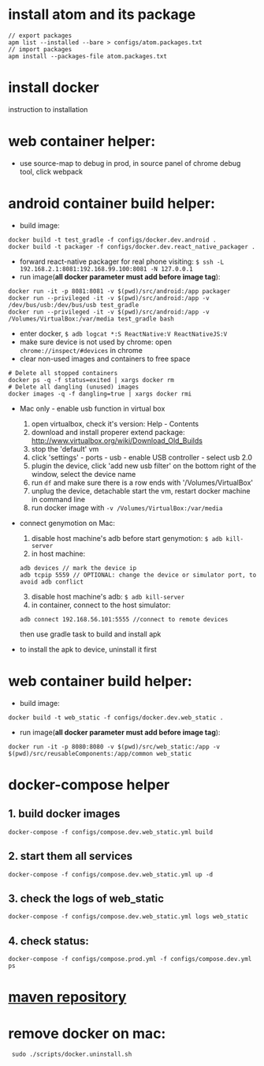 # install atom and its package
```
// export packages
apm list --installed --bare > configs/atom.packages.txt
// import packages
apm install --packages-file atom.packages.txt
```

# install docker
instruction to installation

# web container helper:
* use source-map to debug in prod, in source panel of chrome debug tool, click webpack

# android container build helper:
* build image:
```
docker build -t test_gradle -f configs/docker.dev.android .
docker build -t packager -f configs/docker.dev.react_native_packager .
```
* forward react-native packager for real phone visiting: ``$ ssh -L 192.168.2.1:8081:192.168.99.100:8081 -N 127.0.0.1``
* run image(**all docker parameter must add before image tag**):
```
docker run -it -p 8081:8081 -v $(pwd)/src/android:/app packager
docker run --privileged -it -v $(pwd)/src/android:/app -v /dev/bus/usb:/dev/bus/usb test_gradle
docker run --privileged -it -v $(pwd)/src/android:/app -v /Volumes/VirtualBox:/var/media test_gradle bash
```
* enter docker, ``$ adb logcat *:S ReactNative:V ReactNativeJS:V``
* make sure device is not used by chrome: open ``chrome://inspect/#devices`` in chrome
* clear non-used images and containers to free space
```
# Delete all stopped containers
docker ps -q -f status=exited | xargs docker rm
# Delete all dangling (unused) images
docker images -q -f dangling=true | xargs docker rmi
```
* Mac only - enable usb function in virtual box
  1. open virtualbox, check it's version: Help - Contents
  2. download and install properer extend package: http://www.virtualbox.org/wiki/Download_Old_Builds
  3. stop the 'default' vm
  4. click 'settings' - ports - usb - enable USB controller - select usb 2.0
  5. plugin the device, click 'add new usb filter' on the bottom right of the window, select the device name
  5. run ``df`` and make sure there is a row ends with '/Volumes/VirtualBox'
  6. unplug the device, detachable start the vm, restart docker machine in command line
  7. run docker image with ``-v /Volumes/VirtualBox:/var/media``

* connect genymotion on Mac:
  1. disable host machine's adb before start genymotion:
  ``$ adb kill-server``
  2. in host machine:
  ```
  adb devices // mark the device ip
  adb tcpip 5559 // OPTIONAL: change the device or simulator port, to avoid adb conflict
  ```
  3. disable host machine's adb:
  ``$ adb kill-server``
  4. in container, connect to the host simulator:
  ```
  adb connect 192.168.56.101:5555 //connect to remote devices
  ```
  then use gradle task to build and install apk
* to install the apk to device, uninstall it first

# web container build helper:
* build image:
```
docker build -t web_static -f configs/docker.dev.web_static .
```
* run image(**all docker parameter must add before image tag**):
```
docker run -it -p 8080:8080 -v $(pwd)/src/web_static:/app -v $(pwd)/src/reusableComponents:/app/common web_static
```

# docker-compose helper
## 1. build docker images
``docker-compose -f configs/compose.dev.web_static.yml build``
## 2. start them all services
``docker-compose -f configs/compose.dev.web_static.yml up -d``
## 3. check the logs of web_static
``docker-compose -f configs/compose.dev.web_static.yml logs web_static``
## 4. check status:
``docker-compose -f configs/compose.prod.yml -f configs/compose.dev.yml ps``

# [maven repository](https://mvnrepository.com/repos)

# remove docker on mac:
`` sudo ./scripts/docker.uninstall.sh``
